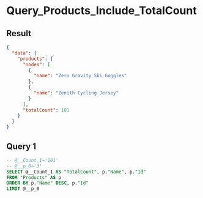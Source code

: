 # Query_Products_Include_TotalCount

## Result

```json
{
  "data": {
    "products": {
      "nodes": [
        {
          "name": "Zero Gravity Ski Goggles"
        },
        {
          "name": "Zenith Cycling Jersey"
        }
      ],
      "totalCount": 101
    }
  }
}
```

## Query 1

```sql
-- @__Count_1='101'
-- @__p_0='3'
SELECT @__Count_1 AS "TotalCount", p."Name", p."Id"
FROM "Products" AS p
ORDER BY p."Name" DESC, p."Id"
LIMIT @__p_0
```

